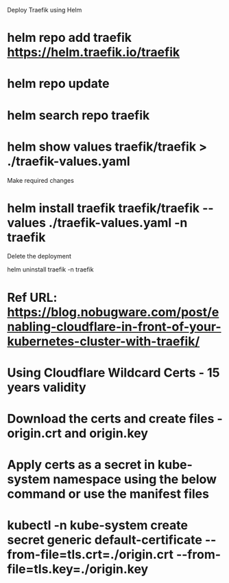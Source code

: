 Deploy Traefik using Helm
# helm repo add traefik https://helm.traefik.io/traefik
# helm repo update
# helm search repo traefik
# helm show values traefik/traefik > ./traefik-values.yaml
Make required changes

#  helm install traefik traefik/traefik --values ./traefik-values.yaml -n traefik

Delete the deployment

helm uninstall traefik -n traefik
# Ref URL: https://blog.nobugware.com/post/enabling-cloudflare-in-front-of-your-kubernetes-cluster-with-traefik/
# Using Cloudflare Wildcard Certs - 15 years validity
# Download the certs and create files - origin.crt and origin.key
# Apply certs as a secret in kube-system namespace using the below command or use the manifest files
# kubectl -n kube-system create secret generic default-certificate --from-file=tls.crt=./origin.crt --from-file=tls.key=./origin.key
